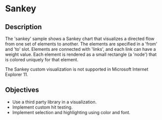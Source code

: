 # Sankey

## Description
The 'sankey' sample shows a Sankey chart that visualizes a directed flow from one set of elements to another. The elements are specified in a 'from' and 'to' slot. Elements are connected with 'links', and each link can have a weight value. Each element is rendered as a small rectangle (a 'node') that is colored uniquely for that element.

The Sankey custom visualization is not supported in Microsoft Internet Explorer 11.

## Objectives
- Use a third party library in a visualization.
- Implement custom hit testing.
- Implement selection and highlighting using color and font.
